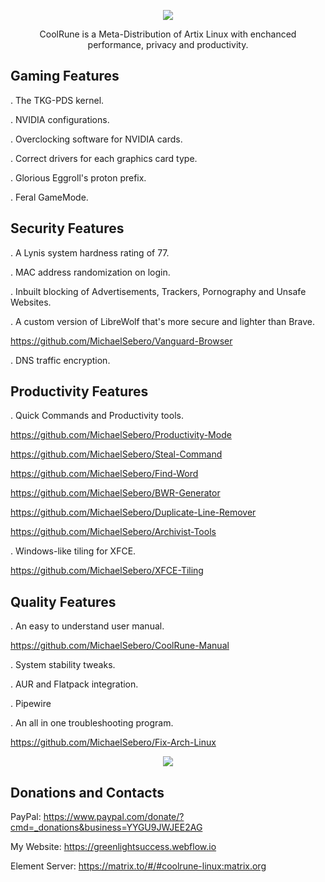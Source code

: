<p align="center">
	<img src="https://i.postimg.cc/VLTRqVvW/logo.png" />
                                                                                                                                      
<p align="center">
	 CoolRune is a Meta-Distribution of Artix Linux with enchanced performance, privacy and productivity.
	
## Gaming Features
	
. The TKG-PDS kernel.

. NVIDIA configurations.

. Overclocking software for NVIDIA cards.

. Correct drivers for each graphics card type.
	
. Glorious Eggroll's proton prefix.
	
. Feral GameMode.

## Security Features 
	
. A Lynis system hardness rating of 77.
	
. MAC address randomization on login.
	
. Inbuilt blocking of Advertisements, Trackers, Pornography and Unsafe Websites.
	
. A custom version of LibreWolf that's more secure and lighter than Brave.
	
https://github.com/MichaelSebero/Vanguard-Browser
	
. DNS traffic encryption.
		
## Productivity Features
	
. Quick Commands and Productivity tools.
	
https://github.com/MichaelSebero/Productivity-Mode
	
https://github.com/MichaelSebero/Steal-Command
	
https://github.com/MichaelSebero/Find-Word
	
https://github.com/MichaelSebero/BWR-Generator
	
https://github.com/MichaelSebero/Duplicate-Line-Remover
	
https://github.com/MichaelSebero/Archivist-Tools
	
. Windows-like tiling for XFCE.
	
https://github.com/MichaelSebero/XFCE-Tiling

## Quality Features
	
. An easy to understand user manual.
	
https://github.com/MichaelSebero/CoolRune-Manual
	
. System stability tweaks.  
	
. AUR and Flatpack integration.

. Pipewire
	
. An all in one troubleshooting program.
	
https://github.com/MichaelSebero/Fix-Arch-Linux
	
<p align="center">
	<img src="https://i.postimg.cc/MTyq0wPd/Screenshot-from-2023-03-28-12-44-23.png" />

## Donations and Contacts
PayPal: https://www.paypal.com/donate/?cmd=_donations&business=YYGU9JWJEE2AG

My Website: https://greenlightsuccess.webflow.io

Element Server: https://matrix.to/#/#coolrune-linux:matrix.org

